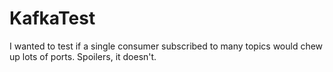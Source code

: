 # KafkaTest
I wanted to test if a single consumer subscribed to many topics would chew up lots of ports. Spoilers, it doesn't.
